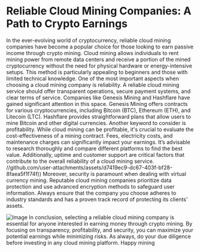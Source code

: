 # Reliable Cloud Mining Companies: A Path to Crypto Earnings
In the ever-evolving world of cryptocurrency, reliable cloud mining companies have become a popular choice for those looking to earn passive income through crypto mining. Cloud mining allows individuals to rent mining power from remote data centers and receive a portion of the mined cryptocurrency without the need for physical hardware or energy-intensive setups. This method is particularly appealing to beginners and those with limited technical knowledge.
One of the most important aspects when choosing a cloud mining company is reliability. A reliable cloud mining service should offer transparent operations, secure payment systems, and clear terms of service. Companies like Genesis Mining and Hashflare have gained significant attention in this space. Genesis Mining offers contracts for various cryptocurrencies, including Bitcoin (BTC), Ethereum (ETH), and Litecoin (LTC). Hashflare provides straightforward plans that allow users to mine Bitcoin and other digital currencies.
Another keyword to consider is profitability. While cloud mining can be profitable, it's crucial to evaluate the cost-effectiveness of a mining contract. Fees, electricity costs, and maintenance charges can significantly impact your earnings. It’s advisable to research thoroughly and compare different platforms to find the best value. Additionally, uptime and customer support are critical factors that contribute to the overall reliability of a cloud mining service.
 //github.com/user-attachments/assets/d7419ec9-dc67-403f-bf28-8faea5f1f74f))
Moreover, security is paramount when dealing with virtual currency mining. Reputable cloud mining companies prioritize data protection and use advanced encryption methods to safeguard user information. Always ensure that the company you choose adheres to industry standards and has a proven track record of protecting its clients' assets.

![Image](https://github.com/user-attachments/assets/d7419ec9-dc67-403f-bf28-8faea5f1f74f)
In conclusion, selecting a reliable cloud mining company is essential for anyone interested in earning money through crypto mining. By focusing on transparency, profitability, and security, you can maximize your potential earnings while minimizing risks. As always, do your due diligence before investing in any cloud mining platform. Happy mining
